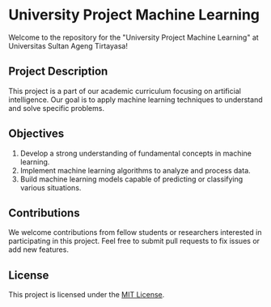# University Project Machine Learning
Welcome to the repository for the "University Project Machine Learning" at Universitas Sultan Ageng Tirtayasa!

## Project Description
This project is a part of our academic curriculum focusing on artificial intelligence. Our goal is to apply machine learning techniques to understand and solve specific problems.

## Objectives
1. Develop a strong understanding of fundamental concepts in machine learning.
2. Implement machine learning algorithms to analyze and process data.
3. Build machine learning models capable of predicting or classifying various situations.

## Contributions
We welcome contributions from fellow students or researchers interested in participating in this project. Feel free to submit pull requests to fix issues or add new features.

## License
This project is licensed under the [MIT License](LICENSE).
